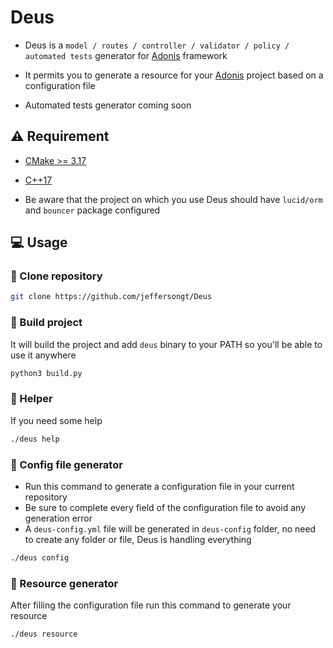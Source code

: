 # Deus

- Deus is a `model / routes / controller / validator / policy / automated tests` generator for [Adonis](https://adonisjs.com/) framework

- It permits you to generate a resource for your [Adonis](https://adonisjs.com/) project based on a configuration file

- Automated tests generator coming soon

## :warning: Requirement

- [CMake >= 3.17](https://cmake.org/download/)
- [C++17](https://en.cppreference.com/w/cpp/17)

- Be aware that the project on which you use Deus should have `lucid/orm` and `bouncer` package configured

## :computer: Usage

### :rocket: Clone repository

```sh
git clone https://github.com/jeffersongt/Deus
```

### :hammer: Build project

It will build the project and add `deus` binary to your PATH so you'll be able to use it anywhere

```sh
python3 build.py
```

### :wrench: Helper

If you need some help

```sh
./deus help
```

### :wrench: Config file generator

- Run this command to generate a configuration file in your current repository
- Be sure to complete every field of the configuration file to avoid any generation error
- A `deus-config.yml` file will be generated in `deus-config` folder, no need to create any folder or file, Deus is handling everything

```sh
./deus config
```

### :wrench: Resource generator

After filling the configuration file run this command to generate your resource

```sh
./deus resource
```
